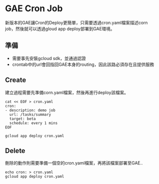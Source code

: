 # GAE Cron Job

新版本的GAE讓Cron的Deploy更簡單，只需要透過cron.yaml檔案描述corn job，然後就可以透過gloud app deploy部署到GAE環境。

## 準備

* 需要事先安裝gcloud sdk，並通過認證
* crontab中的url會回指回GAE本身的routing，因此該路必須存在且提供服務

## Create

建立過程需要先準備corn.yaml檔案，然後再進行deploy該檔案。

```
cat << EOF > cron.yaml
cron:
- description: demo job
  url: /tasks/summary
  target: beta
  schedule: every 1 mins
EOF

gcloud app deploy cron.yaml
```


## Delete

刪除的動作則需要準備一個空的cron.yaml檔案，再將該檔案部署至GAE..

```
echo cron: > cron.yaml
gcloud app deploy cron.yaml
```
